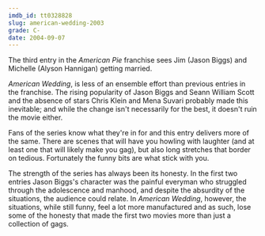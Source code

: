```yaml
---
imdb_id: tt0328828
slug: american-wedding-2003
grade: C-
date: 2004-09-07
---
```


The third entry in the <span data-imdb-id="tt0163651">_American Pie_</span> franchise sees Jim (Jason Biggs) and Michelle (Alyson Hannigan) getting married.

_American Wedding_, is less of an ensemble effort than previous entries in the franchise. The rising popularity of Jason Biggs and Seann William Scott and the absence of stars Chris Klein and Mena Suvari probably made this inevitable; and while the change isn't necessarily for the best, it doesn't ruin the movie either.

Fans of the series know what they're in for and this entry delivers more of the same. There are scenes that will have you howling with laughter (and at least one that will likely make you gag), but also long stretches that border on tedious. Fortunately the funny bits are what stick with you.

The strength of the series has always been its honesty. In the first two entries Jason Biggs's character was the painful everyman who struggled through the adolescence and manhood, and despite the absurdity of the situations, the audience could relate. In _American Wedding_, however, the situations, while still funny, feel a lot more manufactured and as such, lose some of the honesty that made the first two movies more than just a collection of gags.
